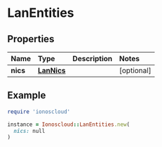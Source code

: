 # LanEntities

## Properties

| Name | Type | Description | Notes |
| :--- | :--- | :--- | :--- |
| **nics** | [**LanNics**](lannics.md) |  | \[optional\] |

## Example

```ruby
require 'ionoscloud'

instance = Ionoscloud::LanEntities.new(
  nics: null
)
```

